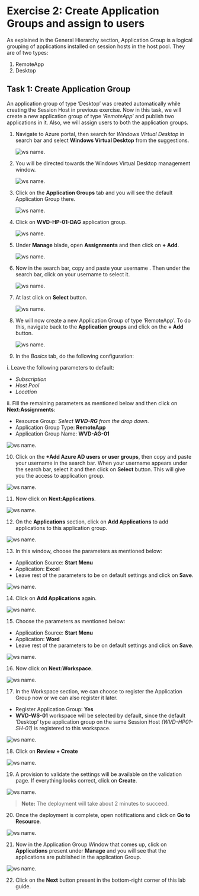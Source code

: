 # **Exercise 2: Create Application Groups and assign to users** 

As explained in the General Hierarchy section, Application Group is a logical grouping of applications installed on session hosts in the host pool. They are of two types: 

1. RemoteApp 
2. Desktop 

## **Task 1: Create Application Group**

An application group of type ‘Desktop’ was created automatically while creating the Session Host in previous exercise. Now in this task, we will create a new application group of type ‘*RemoteApp*’ and publish two applications in it. Also, we will assign users to both the application groups.

1. Navigate to Azure portal, then search for *Windows Virtual Desktop* in search bar and select **Windows Virtual Desktop** from the suggestions.

   ![ws name.](media/w1.png)


2. You will be directed towards the Windows Virtual Desktop management window.  

   ![ws name.](media/64.png)


3. Click on the **Application Groups** tab and you will see the default Application Group there. 

   ![ws name.](media/w8.png)
   
4. Click on **WVD-HP-01-DAG** application group.

   ![ws name.](media/91.png)
      
5. Under **Manage** blade, open **Assignments** and then click on **+ Add**. 

   ![ws name.](media/w4.png)   
 
6. Now in the search bar, copy and paste your username **<inject key="AzureAdUserEmail" />**. Then under the search bar, click on your username to select it.

   ![ws name.](media/w7.png)
   
7. At last click on **Select** button. 
 
   ![ws name.](media/w6.png) 
 
8. We will now create a new Application Group of type ‘RemoteApp’. To do this, navigate back to the **Application groups** and click on the **+ Add** button. 

   ![ws name.](media/a18.png)

9. In the *Basics* tab, do the following configuration: 

  i.  Leave the following parameters to default:
   
   - *Subscription*
   - *Host Pool*
   - *Location*
         
  ii.  Fill the remaining parameters as mentioned below and then click on **Next:Assignments**:  
   
   - Resource Group: *Select **WVD-RG** from the drop down*.
   - Application Group Type: **RemoteApp** 
   - Application Group Name: **WVD-AG-01**

   ![ws name.](media/w23.png)

10. Click on the **+Add Azure AD users or user groups**, then copy and paste your username **<inject key="AzureAdUserEmail" />** in the search bar. When your username appears under the search bar, select it and then click on **Select** button. This will give you the access to application group.
 
   ![ws name.](media/88.png)

11. Now click on **Next:Applications**. 

   ![ws name.](media/w21.png)


12. On the **Applications** section, click on **Add Applications** to add applications to this application group. 

   ![ws name.](media/76.png)


13. In this window, choose the parameters as mentioned below: 

   - Application Source: **Start Menu**    
   - Application: **Excel**
   - Leave rest of the parameters to be on default settings and click on **Save**.
   
  ![ws name.](media/a34.png)
 
14. Click on **Add Applications** again. 

   ![ws name.](media/31.png)

15. Choose the parameters as mentioned below: 

   - Application Source: **Start Menu**    
   - Application: **Word**   
   - Leave rest of the parameters to be on default settings and click on **Save**.

   
   ![ws name.](media/77.png)

16. Now click on **Next:Workspace**. 

   ![ws name.](media/78.png)

17. In the Workspace section, we can choose to register the Application Group now or we can also register it later.  

   - Register Application Group: **Yes**
   - **WVD-WS-01** workspace will be selected by default, since the default ‘Desktop’ type application group on the same Session Host *(WVD-HP01-SH-01)* is registered to this workspace.

   ![ws name.](media/w22.png)

18. Click on **Review + Create**

   ![ws name.](media/35.png)

19. A provision to validate the settings will be available on the validation page. If everything looks correct, click on **Create**. 

   ![ws name.](media/80.png)

> **Note:** The deployment will take about 2 minutes to succeed.

20. Once the deployment is complete, open notifications and click on **Go to Resource**. 

   ![ws name.](media/81.png)


21. Now in the Application Group Window that comes up, click on **Applications** present under **Manage** and you will see that the applications are published in the application Group. 

   ![ws name.](media/82.png)

22. Click on the **Next** button present in the bottom-right corner of this lab guide. 

